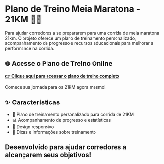 # Plano de Treino Meia Maratona - 21KM 🏃‍♂️

Para ajudar corredores a se prepararem para uma corrida de meia maratona 21km. O projeto oferece um plano de treinamento personalizado, acompanhamento de progresso e recursos educacionais para melhorar a performance na corrida.

## 🌐 Acesse o Plano de Treino Online

[**👉 Clique aqui para acessar o plano de treino completo**](https://21km-running-training-plan.netlify.app/)

Comece sua jornada para os 21KM agora mesmo!

## ✨ Características

- 🎯 Plano de treinamento personalizado para corrida de 21KM
- 📊 Acompanhamento de progresso e estatísticas
- 📱 Design responsivo
- 📝 Dicas e informações sobre treinamento


## Desenvolvido para ajudar corredores a alcançarem seus objetivos! 